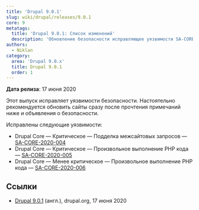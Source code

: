 ```yaml
---
title: 'Drupal 9.0.1'
slug: wiki/drupal/releases/9.0.1
core: 9
metatags:
  title: 'Drupal 9.0.1: Список изменений'
  description: 'Обновление безопасности исправляющее уязвимости SA-CORE-2020-004, SA-CORE-2020-005, SA-CORE-2020-006.'
authors:
  - Niklan
category:
  area: 'Drupal 9.0.x'
  title: Drupal 9.0.1
  order: 1
---
```


**Дата релиза**: 17 июня 2020

Этот выпуск исправляет уязвимости безопасности. Настоятельно рекомендуется обновить сайты сразу после прочтения примечаний ниже и объявления о безопасности.

Исправлены следующие уязвимости:

- Drupal Core — Критическое — Подделка межсайтовых запросов — [SA-CORE-2020-004](../../../../security/sa-core/2020-004/index.md)
- Drupal Core — Критическое — Произвольное выполнение PHP кода — [SA-CORE-2020-005](../../../../security/sa-core/2020-005/index.md)
- Drupal Core — Менее критическое — Произвольное выполнение PHP кода — [SA-CORE-2020-006](../../../../security/sa-core/2020-006/index.md)

## Ссылки

- [Drupal 9.0.1](https://www.drupal.org/project/drupal/releases/9.0.1) (англ.), drupal.org, 17 июня 2020